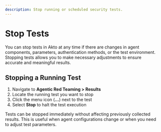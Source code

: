 ```yaml
---
description: Stop running or scheduled security tests.
---
```


# Stop Tests

You can stop tests in Akto at any time if there are changes in agent components, parameters, authentication methods, or the test environment. Stopping tests allows you to make necessary adjustments to ensure accurate and meaningful results.

## Stopping a Running Test

1. Navigate to **Agentic Red Teaming > Results**
2. Locate the running test you want to stop
3. Click the menu icon (**...**) next to the test
4. Select **Stop** to halt the test execution

Tests can be stopped immediately without affecting previously collected results. This is useful when agent configurations change or when you need to adjust test parameters.
